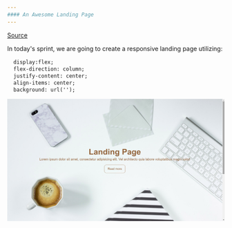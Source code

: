```yaml
---
#### An Awesome Landing Page
---
```


[Source](https://www.youtube.com/watch?v=hVdTQWASliE&t=774s)

In today's sprint, we are going to create a responsive landing page utilizing:

```
  display:flex;
  flex-direction: column;
  justify-content: center;
  align-items: center;
  background: url('');
```
![preview](landing-page.png)
